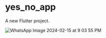 # yes_no_app

A new Flutter project.

![WhatsApp Image 2024-02-15 at 9 03 55 PM](https://github.com/DelioCoder/YesNoWithCR7App/assets/64493192/5d3fb873-ec15-46a1-987e-acd435535e46)
